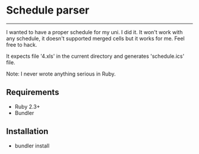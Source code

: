 # Schedule parser
----
I wanted to have a proper schedule for my uni. I did it. It won't work with any
schedule, it doesn't supported merged cells but it works for me.
Feel free to hack.

It expects file '4.xls' in the current directory and generates 'schedule.ics' file.

Note: I never wrote anything serious in Ruby.

## Requirements
- Ruby 2.3+
- Bundler

## Installation
- bundler install
